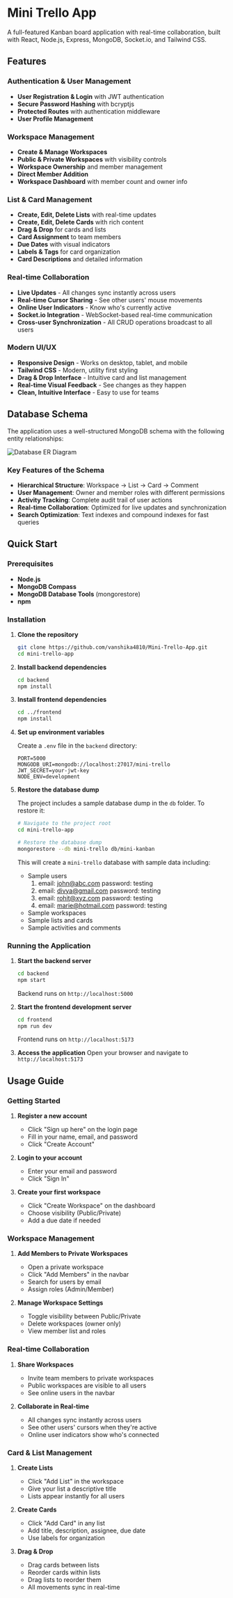 # Mini Trello App

A full-featured Kanban board application with real-time collaboration, built with React, Node.js, Express, MongoDB, Socket.io, and Tailwind CSS.

## Features

### Authentication & User Management

- **User Registration & Login** with JWT authentication
- **Secure Password Hashing** with bcryptjs
- **Protected Routes** with authentication middleware
- **User Profile Management**

### Workspace Management

- **Create & Manage Workspaces**
- **Public & Private Workspaces** with visibility controls
- **Workspace Ownership** and member management
- **Direct Member Addition**
- **Workspace Dashboard** with member count and owner info

### List & Card Management

- **Create, Edit, Delete Lists** with real-time updates
- **Create, Edit, Delete Cards** with rich content
- **Drag & Drop** for cards and lists
- **Card Assignment** to team members
- **Due Dates** with visual indicators
- **Labels & Tags** for card organization
- **Card Descriptions** and detailed information

### Real-time Collaboration

- **Live Updates** - All changes sync instantly across users
- **Real-time Cursor Sharing** - See other users' mouse movements
- **Online User Indicators** - Know who's currently active
- **Socket.io Integration** - WebSocket-based real-time communication
- **Cross-user Synchronization** - All CRUD operations broadcast to all users

### Modern UI/UX

- **Responsive Design** - Works on desktop, tablet, and mobile
- **Tailwind CSS** - Modern, utility first styling
- **Drag & Drop Interface** - Intuitive card and list management
- **Real-time Visual Feedback** - See changes as they happen
- **Clean, Intuitive Interface** - Easy to use for teams

## Database Schema

The application uses a well-structured MongoDB schema with the following entity relationships:

![Database ER Diagram](./mini-trello.PNG)

### Key Features of the Schema

- **Hierarchical Structure**: Workspace → List → Card → Comment
- **User Management**: Owner and member roles with different permissions
- **Activity Tracking**: Complete audit trail of user actions
- **Real-time Collaboration**: Optimized for live updates and synchronization
- **Search Optimization**: Text indexes and compound indexes for fast queries

## Quick Start

### Prerequisites

- **Node.js**
- **MongoDB Compass**
- **MongoDB Database Tools** (mongorestore)
- **npm**

### Installation

1. **Clone the repository**

   ```bash
   git clone https://github.com/vanshika4810/Mini-Trello-App.git
   cd mini-trello-app
   ```

2. **Install backend dependencies**

   ```bash
   cd backend
   npm install
   ```

3. **Install frontend dependencies**

   ```bash
   cd ../frontend
   npm install
   ```

4. **Set up environment variables**

   Create a `.env` file in the `backend` directory:

   ```env
   PORT=5000
   MONGODB_URI=mongodb://localhost:27017/mini-trello
   JWT_SECRET=your-jwt-key
   NODE_ENV=development
   ```

5. **Restore the database dump**

   The project includes a sample database dump in the `db` folder. To restore it:

   ```bash
   # Navigate to the project root
   cd mini-trello-app

   # Restore the database dump
   mongorestore --db mini-trello db/mini-kanban
   ```

   This will create a `mini-trello` database with sample data including:

   - Sample users
     1. email: john@abc.com
        password: testing
     2. email: divya@gmail.com
        password: testing
     3. email: rohit@xyz.com
        password: testing
     4. email: marie@hotmail.com
        password: testing
   - Sample workspaces
   - Sample lists and cards
   - Sample activities and comments

### Running the Application

1. **Start the backend server**

   ```bash
   cd backend
   npm start
   ```

   Backend runs on `http://localhost:5000`

2. **Start the frontend development server**

   ```bash
   cd frontend
   npm run dev
   ```

   Frontend runs on `http://localhost:5173`

3. **Access the application**
   Open your browser and navigate to `http://localhost:5173`

## Usage Guide

### Getting Started

1. **Register a new account**

   - Click "Sign up here" on the login page
   - Fill in your name, email, and password
   - Click "Create Account"

2. **Login to your account**

   - Enter your email and password
   - Click "Sign In"

3. **Create your first workspace**
   - Click "Create Workspace" on the dashboard
   - Choose visibility (Public/Private)
   - Add a due date if needed

### Workspace Management

1. **Add Members to Private Workspaces**

   - Open a private workspace
   - Click "Add Members" in the navbar
   - Search for users by email
   - Assign roles (Admin/Member)

2. **Manage Workspace Settings**
   - Toggle visibility between Public/Private
   - Delete workspaces (owner only)
   - View member list and roles

### Real-time Collaboration

1. **Share Workspaces**

   - Invite team members to private workspaces
   - Public workspaces are visible to all users
   - See online users in the navbar

2. **Collaborate in Real-time**
   - All changes sync instantly across users
   - See other users' cursors when they're active
   - Online user indicators show who's connected

### Card & List Management

1. **Create Lists**

   - Click "Add List" in the workspace
   - Give your list a descriptive title
   - Lists appear instantly for all users

2. **Create Cards**

   - Click "Add Card" in any list
   - Add title, description, assignee, due date
   - Use labels for organization

3. **Drag & Drop**
   - Drag cards between lists
   - Reorder cards within lists
   - Drag lists to reorder them
   - All movements sync in real-time
